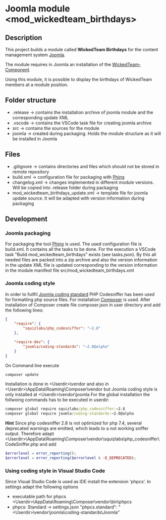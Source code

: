 # Joomla module <mod_wickedteam_birthdays>

## Description

This project builds a module called **WickedTeam Birthdays** for the content management system [Joomla](https://www.joomla.org/).

The module requires in Joomla an installation of the [WickedTeam-Component](https://shop.wicked-software.de/).

Using this module, it is possible to display the birthdays of WickedTeam members at a module position.

## Folder structure
- .release -> contains the installation archive of joomla module and the corresponding update XML
- .vscode -> contains the VSCode task file for creating joomla archive
- src -> contains the sources for the module
- joomla -> created during packaging. Holds the module structure as it will be installed in Joomla

## Files
- .gitignore -> contains directories and files which should not be stored in remote repository
- build.xml -> configuration file for packaging with [Phing](https://www.phing.info/)
- changelog.xml -> changes implemented in different module versions. Will be copied into .release folder during packaging
- mod_wickedteam_birthdays_update.xml -> template file for joomla update source. It will be adapted with version information during packaging


## Development
### Joomla packaging
For packaging the tool [Phing](https://www.phing.info/) is used. The used configuration file is build.xml. It contains all the tasks to be done. For the execution a VSCode task "Build mod_wickedteam_birthdays" exists (see tasks.json).
By this all needed files are packed into a zip archive and also the version information in the update XML file is updated corresponding to the version information in the module manifest file src/mod_wickedteam_birthdays.xml

### Joomla coding style
In order to fullfil [Joomla coding standard](https://github.com/joomla/coding-standards) PHP Codesniffer has been used for formatting php source files.
For installation [Composer](https://getcomposer.org/download/) is used.
After installation of Composer create file composer.json in user directory and add the following lines:
```json
{
    "require": {
        "squizlabs/php_codesniffer": "~2.8"
    },

    "require-dev": {
        "joomla/coding-standards": "~2.0@alpha"
    }
}
```
On Command line execute
```cmd
composer update
```
Installation is done in \<Userdir\>\vendor
and also in \<Userdir\>\AppData\Roaming\Composer\vendor
but Joomla coding style is only installed at \<Userdir\>\vendor\joomla
For the global installation the follwoing commands has to be executed in userdir:
```cmd
composer global require squizlabs/php_codesniffer:~2.8
composer global require joomla/coding-standards:~2.0@alpha
```

**Hint**
Since php codesniffer 2.8 is not optimized for php 7.4, several deprecated warnings are emitted, which leads to a not working sniffer output. Therefore adapt \<Userdir\>\AppData\Roaming\Composer\vendor\squizlabs\php_codesniffer\CodeSniffer.php and add
```php
$errorlevel = error_reporting();
$errorlevel = error_reporting($errorlevel & ~E_DEPRECATED);
```

### Using coding style in Visual Studio Code
Since Visual Studio Code is used as IDE install the extension 'phpcs'.
In settings adapt the following options
- executable path for phpcs
\<Userdir\>\AppData\Roaming\Composer\vendor\bin\phpcs
- phpcs: Standard -> settings.json
"phpcs.standard": "\<Userdir\>\\vendor\\joomla\\coding-standards\\Joomla"

